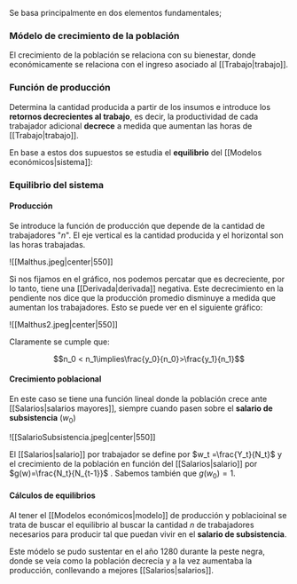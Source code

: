 
Se basa principalmente en dos elementos fundamentales; 

### Módelo de crecimiento de la población 

El crecimiento de la población se relaciona con su bienestar, donde económicamente se relaciona con el ingreso asociado al [[Trabajo|trabajo]]. 

### Función de producción 

Determina la cantidad producida a partir de los insumos e introduce los **retornos decrecientes al trabajo**, es decir, la productividad de cada trabajador adicional **decrece** a medida que aumentan las horas de [[Trabajo|trabajo]]. 

En base a estos dos supuestos se estudia el **equilibrio** del [[Modelos económicos|sistema]]: 

### Equilibrio del sistema 

#### Producción 

Se introduce la función de producción que depende de la cantidad de trabajadores "$n$". El eje vertical es la cantidad producida y el horizontal son las horas trabajadas. 

![[Malthus.jpeg|center|550]]


Si nos fijamos en el gráfico, nos podemos percatar que es decreciente, por lo tanto, tiene una [[Derivada|derivada]] negativa. Este decrecimiento en la pendiente nos dice que la producción promedio disminuye a medida que aumentan los trabajadores. Esto se puede ver en el siguiente gráfico: 

![[Malthus2.jpeg|center|550]]


Claramente se cumple que: 

$$n_0 < n_1\implies\frac{y_0}{n_0}>\frac{y_1}{n_1}$$ 
#### Crecimiento poblacional 

En este caso se tiene una función lineal donde la población crece ante [[Salarios|salarios mayores]], siempre cuando pasen sobre el **salario de subsistencia** $(w_0)$  

![[SalarioSubsistencia.jpeg|center|550]]

El [[Salarios|salario]] por trabajador se define por $w_t =\frac{Y_t}{N_t}$ y el crecimiento de la población en función del [[Salarios|salario]] por $g(w)=\frac{N_t}{N_{t-1}}$ . Sabemos también que $g(w_0) = 1$. 

#### Cálculos de equilibrios 

Al tener el [[Modelos económicos|modelo]] de producción y poblacioinal se trata de buscar el equilibrio al buscar la cantidad $n$ de trabajadores necesarios para producir tal que puedan vivir en el **salario de subsistencia**. 

Este módelo se pudo sustentar en el año 1280 durante la peste negra, donde se veía como la población decrecía y a la vez aumentaba la producción, conllevando a mejores [[Salarios|salarios]]. 
